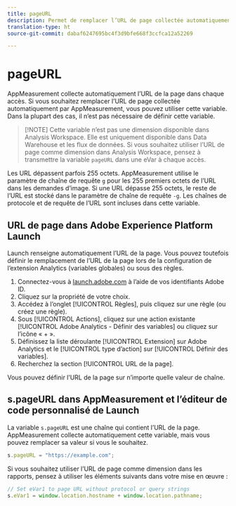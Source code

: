```yaml
---
title: pageURL
description: Permet de remplacer l’URL de page collectée automatiquement sur votre site.
translation-type: ht
source-git-commit: dabaf6247695bc4f3d9bfe668f3ccfca12a52269

---
```



# pageURL

AppMeasurement collecte automatiquement l’URL de la page dans chaque accès. Si vous souhaitez remplacer l’URL de page collectée automatiquement par AppMeasurement, vous pouvez utiliser cette variable. Dans la plupart des cas, il n’est pas nécessaire de définir cette variable.

>[!NOTE] Cette variable n’est pas une dimension disponible dans Analysis Workspace. Elle est uniquement disponible dans Data Warehouse et les flux de données. Si vous souhaitez utiliser l’URL de page comme dimension dans Analysis Workspace, pensez à transmettre la variable `pageURL` dans une eVar à chaque accès.

Les URL dépassent parfois 255 octets. AppMeasurement utilise le paramètre de chaîne de requête `g` pour les 255 premiers octets de l’URL dans les demandes d’image. Si une URL dépasse 255 octets, le reste de l’URL est stocké dans le paramètre de chaîne de requête `-g`. Les chaînes de protocole et de requête de l’URL sont incluses dans cette variable.

## URL de page dans Adobe Experience Platform Launch

Launch renseigne automatiquement l’URL de la page. Vous pouvez toutefois définir le remplacement de l’URL de la page lors de la configuration de l’extension Analytics (variables globales) ou sous des règles.

1. Connectez-vous à [launch.adobe.com](https://launch.adobe.com) à l’aide de vos identifiants Adobe ID.
2. Cliquez sur la propriété de votre choix.
3. Accédez à l’onglet [!UICONTROL Règles], puis cliquez sur une règle (ou créez une règle).
4. Sous [!UICONTROL Actions], cliquez sur une action existante [!UICONTROL Adobe Analytics - Définir des variables] ou cliquez sur l’icône « + ».
5. Définissez la liste déroulante [!UICONTROL Extension] sur Adobe Analytics et le [!UICONTROL type d’action] sur [!UICONTROL Définir des variables].
6. Recherchez la section [!UICONTROL URL de la page].

Vous pouvez définir l’URL de la page sur n’importe quelle valeur de chaîne.

## s.pageURL dans AppMeasurement et l’éditeur de code personnalisé de Launch

La variable `s.pageURL` est une chaîne qui contient l’URL de la page. AppMeasurement collecte automatiquement cette variable, mais vous pouvez remplacer sa valeur si vous le souhaitez.

```js
s.pageURL = "https://example.com";
```

Si vous souhaitez utiliser l’URL de page comme dimension dans les rapports, pensez à utiliser les éléments suivants dans votre mise en œuvre :

```js
// Set eVar1 to page URL without protocol or query strings
s.eVar1 = window.location.hostname + window.location.pathname;
```
